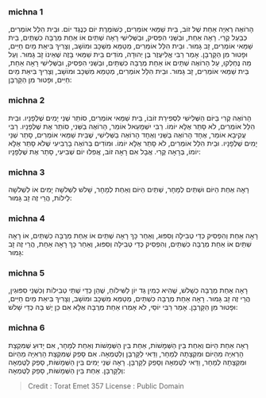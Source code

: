 
### michna 1
הָרוֹאֶה רְאִיָּה אַחַת שֶׁל זוֹב, בֵּית שַׁמַּאי אוֹמְרִים, כְּשׁוֹמֶרֶת יוֹם כְּנֶגֶד יוֹם. וּבֵית הִלֵּל אוֹמְרִים, כְּבַעַל קֶרִי. רָאָה אַחַת, וּבַשֵּׁנִי הִפְסִיק, וּבַשְּׁלִישִׁי רָאָה שְׁתַּיִם אוֹ אַחַת מְרֻבָּה כִשְׁתַּיִם, בֵּית שַׁמַּאי אוֹמְרִים, זָב גָּמוּר. וּבֵית הִלֵּל אוֹמְרִים, מְטַמֵּא מִשְׁכָּב וּמוֹשָׁב, וְצָרִיךְ בִּיאַת מַיִם חַיִּים, וּפָטוּר מִן הַקָּרְבָּן. אָמַר רַבִּי אֱלִיעֶזֶר בֶּן יְהוּדָה, מוֹדִים בֵּית שַׁמַּאי בָּזֶה שֶׁאֵינוֹ זָב גָּמוּר. וְעַל מַה נֶּחְלְקוּ, עַל הָרוֹאֶה שְׁתַּיִם אוֹ אַחַת מְרֻבָּה כִשְׁתַּיִם, וּבַשֵּׁנִי הִפְסִיק, וּבַשְּׁלִישִׁי רָאָה אַחַת, בֵּית שַׁמַּאי אוֹמְרִים, זָב גָּמוּר. וּבֵית הִלֵּל אוֹמְרִים, מְטַמֵּא מִשְׁכָּב וּמוֹשָׁב, וְצָרִיךְ בִּיאַת מַיִם חַיִּים, וּפָטוּר מִן הַקָּרְבָּן: 

### michna 2
הָרוֹאֶה קֶרִי בַּיּוֹם הַשְּׁלִישִׁי לִסְפִירַת זוֹבוֹ, בֵּית שַׁמַּאי אוֹמְרִים, סוֹתֵר שְׁנֵי יָמִים שֶׁלְּפָנָיו. וּבֵית הִלֵּל אוֹמְרִים, לֹא סָתַר אֶלָּא יוֹמוֹ. רַבִּי יִשְׁמָעֵאל אוֹמֵר, הָרוֹאֶה בַשֵּׁנִי, סוֹתֵר אֶת שֶׁלְּפָנָיו. רַבִּי עֲקִיבָא אוֹמֵר, אֶחָד הָרוֹאֶה בַשֵּׁנִי וְאֶחָד הָרוֹאֶה בַשְּׁלִישִׁי, שֶׁבֵּית שַׁמַּאי אוֹמְרִים, סָתַר שְׁנֵי יָמִים שֶׁלְּפָנָיו. וּבֵית הִלֵּל אוֹמְרִים, לֹא סָתַר אֶלָּא יוֹמוֹ. וּמוֹדִים בְּרוֹאֶה בָרְבִיעִי שֶׁלֹּא סָתַר אֶלָּא יוֹמוֹ, בְּרָאָה קֶרִי. אֲבָל אִם רָאָה זוֹב, אֲפִלּוּ יוֹם שְׁבִיעִי, סָתַר אֶת שֶׁלְּפָנָיו: 

### michna 3
רָאָה אַחַת הַיּוֹם וּשְׁתַּיִם לְמָחָר, שְׁתַּיִם הַיּוֹם וְאַחַת לְמָחָר, שָׁלשׁ לִשְׁלשָׁה יָמִים אוֹ לִשְׁלשָׁה לֵילוֹת, הֲרֵי זֶה זָב גָּמוּר: 

### michna 4
רָאָה אַחַת וְהִפְסִיק כְּדֵי טְבִילָה וְסִפּוּג, וְאַחַר כָּךְ רָאָה שְׁתַּיִם אוֹ אַחַת מְרֻבָּה כִשְׁתַּיִם, אוֹ רָאָה שְׁתַּיִם אוֹ אַחַת מְרֻבָּה כִשְׁתַּיִם, וְהִפְסִיק כְּדֵי טְבִילָה וְסִפּוּג, וְאַחַר כָּךְ רָאָה אַחַת, הֲרֵי זֶה זָב גָּמוּר: 

### michna 5
רָאָה אַחַת מְרֻבָּה כְשָׁלשׁ, שֶׁהִיא כְמִין גַּד יוֹן לַשִּׁילוֹחַ, שֶׁהֵן כְּדֵי שְׁתֵּי טְבִילוֹת וְכִשְׁנֵי סִפּוּגִין, הֲרֵי זֶה זָב גָּמוּר. רָאָה אַחַת מְרֻבָּה כִשְׁתַּיִם, מְטַמֵּא מִשְׁכָּב וּמוֹשָׁב, וְצָרִיךְ בִּיאַת מַיִם חַיִּים, וּפָטוּר מִן הַקָּרְבָּן. אָמַר רַבִּי יוֹסֵי, לֹא אָמְרוּ אַחַת מְרֻבָּה אֶלָּא אִם כֵּן יֶשׁ בָּהּ כְּדֵי שָׁלשׁ: 

### michna 6
רָאָה אַחַת הַיּוֹם וְאַחַת בֵּין הַשְּׁמָשׁוֹת, אַחַת בֵּין הַשְּׁמָשׁוֹת וְאַחַת לְמָחָר, אִם יָדוּעַ שֶׁמִּקְצָת הָרְאִיָּה מֵהַיּוֹם וּמִקְצָתָהּ לְמָחָר, וַדַּאי לַקָּרְבָּן וְלַטֻּמְאָה. אִם סָפֵק שֶׁמִּקְצָת הָרְאִיָּה מֵהַיּוֹם וּמִקְצָתָהּ לְמָחָר, וַדַּאי לַטֻּמְאָה וְסָפֵק לַקָּרְבָּן. רָאָה שְׁנֵי יָמִים בֵּין הַשְּׁמָשׁוֹת, סָפֵק לַטֻּמְאָה וְלַקָּרְבָּן. אַחַת בֵּין הַשְּׁמָשׁוֹת, סָפֵק לַטֻּמְאָה: 

>Credit : Torat Emet 357
>License : Public Domain 